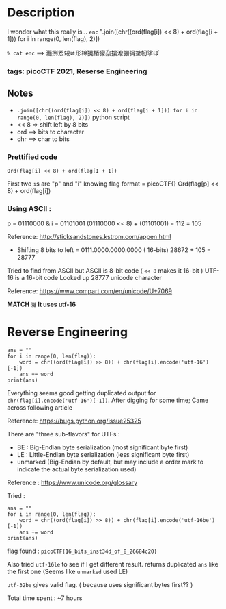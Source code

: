 # Description
I wonder what this really is... `enc` 
".join([chr((ord(flag[i]) << 8) + ord(flag[i + 1])) for i in range(0, len(flag), 2)])

`% cat enc` ==> 灩捯䍔䙻ㄶ形楴獟楮獴㌴摟潦弸弲㘶㠴挲ぽ
### tags: picoCTF 2021, Reserse Engineering

## Notes
- `.join([chr((ord(flag[i]) << 8) + ord(flag[i + 1])) for i in range(0, len(flag), 2)])` python script
- << 8 => shift left by 8 bits
- ord ==> bits to character
- chr ==> char to bits 

### Prettified code
```For I in range( 0, len(flag), 2)
Ord(flag[i] << 8) + ord(flag[I + 1])
```

First two `i`s are "p" and "i" knowing flag format = picoCTF{}
Ord(flag[p] << 8) + ord(flag[i])

### Using ASCII :
p = 01110000 & i = 01101001
(01110000 << 8) + (01101001)
= 112                    = 105

Reference: http://sticksandstones.kstrom.com/appen.html

- Shifting 8 bits to left = 0111.0000.0000.0000 ( 16-bits)
28672 + 105  = 28777

Tried to find from ASCII but ASCII is 8-bit code ( `<< 8` makes it 16-bit )
UTF-16 is a 16-bit code
Looked up 28777 unicode character

Reference: https://www.compart.com/en/unicode/U+7069

**MATCH** `灩`
**It uses utf-16**

# Reverse Engineering
```flag = "灩捯䍔䙻ㄶ形楴獟楮獴㌴摟潦弸弲㘶㠴挲ぽ"
ans = ""
for i in range(0, len(flag)):
    word = chr((ord(flag[i]) >> 8)) + chr(flag[i].encode('utf-16')[-1])
    ans += word
print(ans)
```

Everything seems good getting duplicated output for `chr(flag[i].encode('utf-16')[-1])`.
After digging for some time; Came across following article

Reference: https://bugs.python.org/issue25325

There are "three sub-flavors" for UTFs :
- BE : Big-Endian byte serialization (most significant byte first)
- LE : Little-Endian byte serialization (less significant byte first)
- unmarked (Big-Endian by default, but may include a order mark to indicate the actual byte serialization used)

Reference : https://www.unicode.org/glossary

Tried :

```flag = "灩捯䍔䙻ㄶ形楴獟楮獴㌴摟潦弸弲㘶㠴挲ぽ"
ans = ""
for i in range(0, len(flag)):
    word = chr((ord(flag[i]) >> 8)) + chr(flag[i].encode('utf-16be')[-1])
    ans += word
print(ans)
```

flag found : `picoCTF{16_bits_inst34d_of_8_26684c20}`

Also tried `utf-16le` to see if I get different result.
returns duplicated `ans` like the first one (Seems like `unmarked` used LE)

`utf-32be` gives valid flag. ( because uses significant bytes first?? )

Total time spent : ~7 hours
